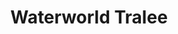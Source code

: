 ---
title: "Waterworld Tralee"
address: "Upper Rock Street, Tralee, Co. Kerry"
tel: "+353 (0)66 712 5803"
county: "Kerry"
category: "Diving"
type: "Content"
lat: "52.27553939819336"
lng: "-9.702323913574219"
---